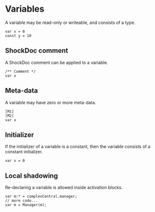 # Variables

A variable may be read-only or writeable, and consists of a type.

```
var x = 0
const y = 10
```

## ShockDoc comment

A ShockDoc comment can be applied to a variable.

```
/** Comment */
var x
```

## Meta-data

A variable may have zero or more meta-data.

```
[M1]
[M2]
var x
```

## Initializer

If the initializer of a variable is a constant, then the variable consists of a constant initializer.

```
var x = 0
```

## Local shadowing

Re-declaring a variable is allowed inside activation blocks.

```
var m:* = complexCentral.manager;
// more code...
var m = Manager(m);
```
